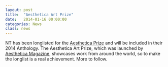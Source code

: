 ```yaml
---
layout: post
title:  "Aesthetica Art Prize"
date:   2014-01-16 00:00:00
categories: News
class: news
---
```


NT has been longlisted for the <a href="http://www.aestheticamagazine.com/artprize" target="_blank">Aesthetica Prize</a> and will be included in their 2014 Anthology. The Aesthetica Art Prize, which was launched by  <a href="http://www.aestheticamagazine.com" target="_blank">Aesthetica Magazine</a>, showcases work from around the world, so to make the longlist is a real achievement. More to follow.